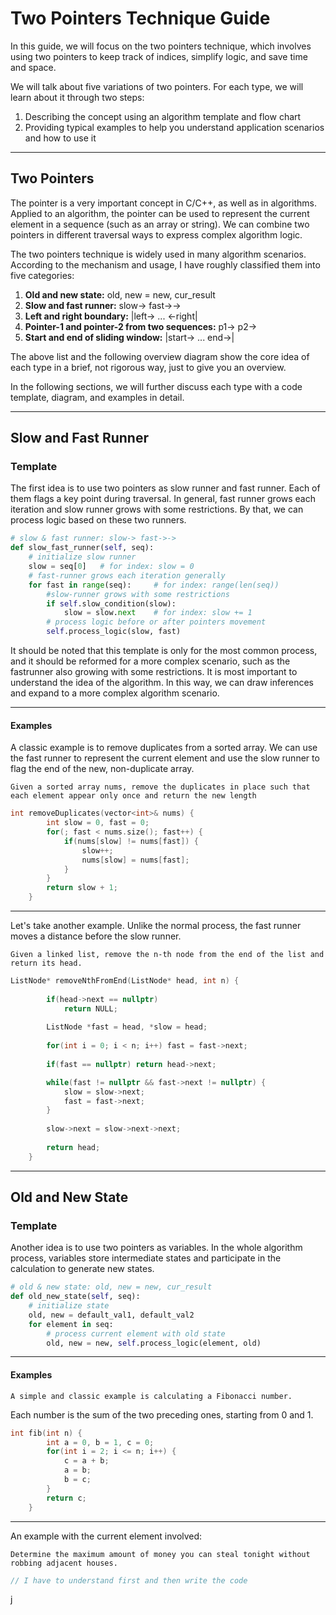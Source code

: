 
# Two Pointers Technique Guide

In this guide, we will focus on the two pointers technique, which involves using two pointers to keep track of indices, simplify logic, and save time and space.

We will talk about five variations of two pointers. For each type, we will learn about it through two steps:

1. Describing the concept using an algorithm template and flow chart
2. Providing typical examples to help you understand application scenarios and how to use it

---
## Two Pointers

The pointer is a very important concept in C/C++, as well as in algorithms. Applied to an algorithm, the pointer can be used to represent the current element in a sequence (such as an array or string). We can combine two pointers in different traversal ways to express complex algorithm logic.

The two pointers technique is widely used in many algorithm scenarios. According to the mechanism and usage, I have roughly classified them into five categories:

1. **Old and new state:** old, new = new, cur_result
2. **Slow and fast runner:** slow-> fast->->
3. **Left and right boundary:** |left-> ... <-right|
4. **Pointer-1 and pointer-2 from two sequences:** p1-> p2->
5. **Start and end of sliding window:** |start-> ... end->|

The above list and the following overview diagram show the core idea of each type in a brief, not rigorous way, just to give you an overview.

In the following sections, we will further discuss each type with a code template, diagram, and examples in detail.

---
## Slow and Fast Runner

### Template

The first idea is to use two pointers as slow runner and fast runner. Each of them flags a key point during traversal. In general, fast runner grows each iteration and slow runner grows with some restrictions. By that, we can process logic based on these two runners.

```python
# slow & fast runner: slow-> fast->->
def slow_fast_runner(self, seq):
    # initialize slow runner
    slow = seq[0]   # for index: slow = 0
    # fast-runner grows each iteration generally
    for fast in range(seq):     # for index: range(len(seq))
        #slow-runner grows with some restrictions
        if self.slow_condition(slow):
            slow = slow.next    # for index: slow += 1
        # process logic before or after pointers movement
        self.process_logic(slow, fast)
```
It should be noted that this template is only for the most common process, and it should be reformed for a more complex scenario, such as the fastrunner also growing with some restrictions. It is most important to understand the idea of the algorithm. In this way, we can draw inferences and expand to a more complex algorithm scenario.

---
#### Examples

A classic example is to remove duplicates from a sorted array. We can use the fast runner to represent the current element and use the slow runner to flag the end of the new, non-duplicate array.

`Given a sorted array nums, remove the duplicates in place such that each element appear only once and return the new length`

```c++
int removeDuplicates(vector<int>& nums) {
        int slow = 0, fast = 0;
        for(; fast < nums.size(); fast++) {
            if(nums[slow] != nums[fast]) {
                slow++;
                nums[slow] = nums[fast];
            }
        }
        return slow + 1;
    }
```
---
Let's take another example. Unlike the normal process, the fast runner moves a distance before the slow runner.

`Given a linked list, remove the n-th node from the end of the list and return its head.`

```cpp
ListNode* removeNthFromEnd(ListNode* head, int n) {
        
        if(head->next == nullptr)     
            return NULL;
        
        ListNode *fast = head, *slow = head;
        
        for(int i = 0; i < n; i++) fast = fast->next;
        
        if(fast == nullptr) return head->next;

        while(fast != nullptr && fast->next != nullptr) {
            slow = slow->next;
            fast = fast->next;
        }
        
        slow->next = slow->next->next;
        
        return head;
    }
```
---
## Old and New State

### Template

Another idea is to use two pointers as variables. In the whole algorithm process, variables store intermediate states and participate in the calculation to generate new states.

```python
# old & new state: old, new = new, cur_result
def old_new_state(self, seq):
    # initialize state
    old, new = default_val1, default_val2
    for element in seq:
        # process current element with old state
        old, new = new, self.process_logic(element, old)
```
---
#### Examples

`A simple and classic example is calculating a Fibonacci number.`

Each number is the sum of the two preceding ones, starting from 0 and 1.

```cpp
int fib(int n) {
        int a = 0, b = 1, c = 0;
        for(int i = 2; i <= n; i++) {
            c = a + b;
            a = b;
            b = c;
        }
        return c;
    }
```

---

An example with the current element involved:

`Determine the maximum amount of money you can steal tonight without robbing adjacent houses.`

```cpp
// I have to understand first and then write the code
```
j